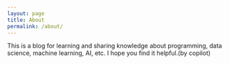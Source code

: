 ```yaml
---
layout: page
title: About
permalink: /about/
---
```


This is a blog for learning and sharing knowledge about programming, data science, machine learning, AI, etc. I hope you find it helpful.(by copilot)